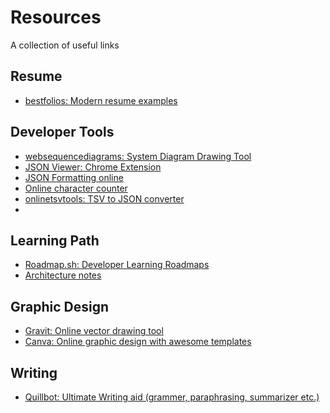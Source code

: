 # Resources
A collection of useful links

## Resume
- [bestfolios: Modern resume examples](https://www.bestfolios.com/resumes)

## Developer Tools
- [websequencediagrams: System Diagram Drawing Tool](https://www.websequencediagrams.com/)
- [JSON Viewer: Chrome Extension](https://chrome.google.com/webstore/detail/json-viewer/gbmdgpbipfallnflgajpaliibnhdgobh)
- [JSON Formatting online](https://jsonformatter.curiousconcept.com/)
- [Online character counter](https://www.charactercountonline.com/)
- [onlinetsvtools: TSV to JSON converter](https://onlinetsvtools.com/convert-tsv-to-json)
- [AWS powertools]: https://github.com/aws-powertools

## Learning Path
- [Roadmap.sh: Developer Learning Roadmaps](https://roadmap.sh/)
- [Architecture notes](https://architecturenotes.co/)

## Graphic Design
- [Gravit: Online vector drawing tool](https://designer.gravit.io/)
- [Canva: Online graphic design with awesome templates](https://www.canva.com/)

## Writing
- [Quillbot: Ultimate Writing aid (grammer, paraphrasing, summarizer etc.)](https://quillbot.com/)
